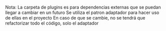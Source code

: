 Nota:
La carpeta de plugins es para dependencias externas que se puedan llegar a cambiar en un futuro
Se utiliza el patron adaptador para hacer uso de ellas en el proyecto
En caso de que se cambie, no se tendrá que refactorizar todo el código, solo el adaptador
